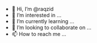 - 👋 Hi, I’m @raqzid
- 👀 I’m interested in ...
- 🌱 I’m currently learning ...
- 💞️ I’m looking to collaborate on ...
- 📫 How to reach me ...

<!---
raqzid/raqzid is a ✨ special ✨ repository because its `README.md` (this file) appears on your GitHub profile.
You can click the Preview link to take a look at your changes.
--->
